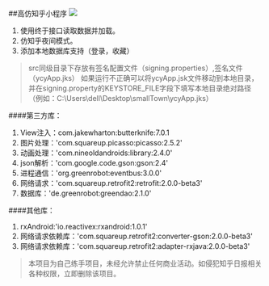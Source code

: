 ##高仿知乎小程序
![](http://i.imgur.com/Q0dIMbs.gif)



1. 使用终于接口读取数据并加载。
2. 仿知乎夜间模式。
3. 添加本地数据库支持（登录，收藏）

>src同级目录下存放有签名配置文件（signing.properties）,签名文件（ycyApp.jks） 如果运行不正确可以将ycyApp.jsk文件移动到本地目录，并在signing.property的KEYSTORE_FILE字段下填写本地目录绝对路径（例如：C:\\Users\\dell\\Desktop\\smallTown\\ycyApp.jks）

####第三方库：
1. View注入：com.jakewharton:butterknife:7.0.1
2. 图片处理：'com.squareup.picasso:picasso:2.5.2'
3. 动画处理：'com.nineoldandroids:library:2.4.0'
4. json解析：'com.google.code.gson:gson:2.4'
5. 进程通信：'org.greenrobot:eventbus:3.0.0'
6. 网络请求：'com.squareup.retrofit2:retrofit:2.0.0-beta3'
7. 数据库：'de.greenrobot:greendao:2.1.0'


####其他库：
1. rxAndroid:'io.reactivex:rxandroid:1.0.1'
2. 网络请求依赖库：'com.squareup.retrofit2:converter-gson:2.0.0-beta3'
3. 网络请求依赖库：'com.squareup.retrofit2:adapter-rxjava:2.0.0-beta3'


>本项目为自己练手项目，未经允许禁止任何商业活动。如侵犯知乎日报相关各种权限，立即删除该项目。
